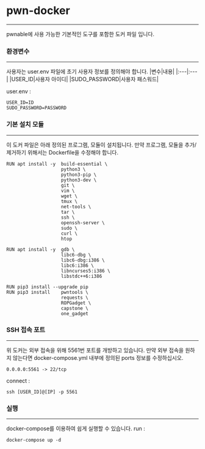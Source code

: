 # pwn-docker
---
pwnable에 사용 가능한 기본적인 도구를 포함한 도커 파일 입니다.

### 환경변수
---
사용자는 user.env 파일에 초기 사용자 정보를 정의해야 합니다.
|변수|내용|
|:---|:---|
|USER_ID|사용자 아이디|
|SUDO_PASSWORD|사용자 패스워드|

user.env : 
```
USER_ID=ID
SUDO_PASSWORD=PASSWORD

```

### 기본 설치 모듈
---
이 도커 파일은 아래 정의된 프로그램, 모듈이 설치됩니다.
만약 프로그램, 모듈을 추가/제거하기 위해서는 Dockerfile을 수정해야 합니다.
```
RUN apt install -y  build-essential \
                    python3 \
                    python3-pip \
                    python3-dev \
                    git \
                    vim \
                    wget \
                    tmux \
                    net-tools \
                    tar \
                    ssh \
                    openssh-server \
                    sudo \
                    curl \
                    htop

RUN apt install -y  gdb \
                    libc6-dbg \
                    libc6-dbg:i386 \
                    libc6:i386 \
                    libncurses5:i386 \
                    libstdc++6:i386

RUN pip3 install --upgrade pip
RUN pip3 install    pwntools \
                    requests \
                    ROPGadget \
                    capstone \
                    one_gadget
```

### SSH 접속 포트
---
위 도커는 외부 접속을 위해 5561번 포트를 개방하고 있습니다. 
만약 외부 접속을 원하지 않는다면 docker-compose.yml 내부에 정의된 ports 정보를 수정하십시오.
```
0.0.0.0:5561 -> 22/tcp
```
connect : 
```
ssh [USER_ID]@[IP] -p 5561
```

### 실행
---
docker-compose를 이용하여 쉽게 실행할 수 있습니다.
run : 
```
docker-compose up -d
```
